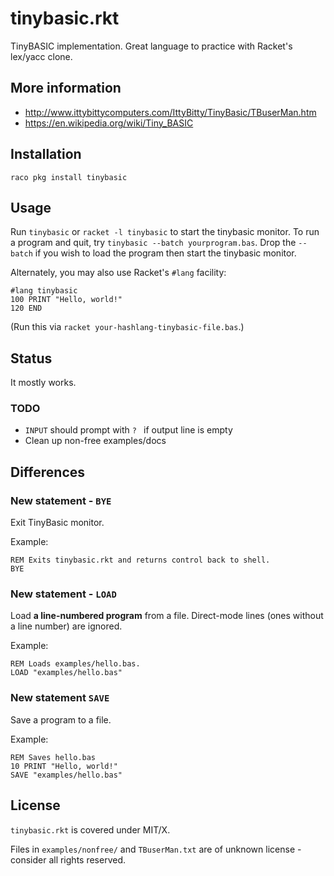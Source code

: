 # tinybasic.rkt

TinyBASIC implementation. Great language to practice with Racket's
lex/yacc clone.

## More information

- http://www.ittybittycomputers.com/IttyBitty/TinyBasic/TBuserMan.htm
- https://en.wikipedia.org/wiki/Tiny_BASIC

## Installation

```
raco pkg install tinybasic
```

## Usage

Run `tinybasic` or `racket -l tinybasic` to start the tinybasic monitor.  To
run a program and quit, try `tinybasic --batch yourprogram.bas`.  Drop the
`--batch` if you wish to load the program then start the tinybasic monitor.

Alternately, you may also use Racket's `#lang` facility:

```
#lang tinybasic
100 PRINT "Hello, world!"
120 END
```

(Run this via `racket your-hashlang-tinybasic-file.bas`.)

## Status

It mostly works.

### TODO

- `INPUT` should prompt with `? ` if output line is empty
- Clean up non-free examples/docs

## Differences

### New statement - `BYE`

Exit TinyBasic monitor.

Example:

```basic
REM Exits tinybasic.rkt and returns control back to shell.
BYE
```

### New statement - `LOAD`

Load **a line-numbered program** from a file.  Direct-mode lines (ones without
a line number) are ignored.

Example:

```basic
REM Loads examples/hello.bas.
LOAD "examples/hello.bas"
```

### New statement `SAVE`

Save a program to a file.

Example:

```basic
REM Saves hello.bas
10 PRINT "Hello, world!"
SAVE "examples/hello.bas"
```

## License

`tinybasic.rkt` is covered under MIT/X.

Files in `examples/nonfree/` and `TBuserMan.txt` are of unknown license - consider all rights reserved.

